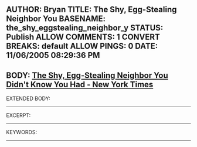 AUTHOR: Bryan
TITLE: The Shy, Egg-Stealing Neighbor You
BASENAME: the_shy_eggstealing_neighbor_y
STATUS: Publish
ALLOW COMMENTS: 1
CONVERT BREAKS: __default__
ALLOW PINGS: 0
DATE: 11/06/2005 08:29:36 PM
-----
BODY:
<a title="The Shy, Egg-Stealing Neighbor You Didn't Know You Had - New York Times" href="http://www.nytimes.com/2005/11/06/opinion/06sun4.html?th&emc=th">The Shy, Egg-Stealing Neighbor You Didn't Know You Had - New York Times</a>
-----
EXTENDED BODY:

-----
EXCERPT:

-----
KEYWORDS:

-----


